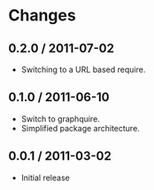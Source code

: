 # Changes #

## 0.2.0 / 2011-07-02 ##

  - Switching to a URL based require.

## 0.1.0 / 2011-06-10 ##

  - Switch to graphquire.
  - Simplified package architecture.

## 0.0.1 / 2011-03-02 ##

  - Initial release
